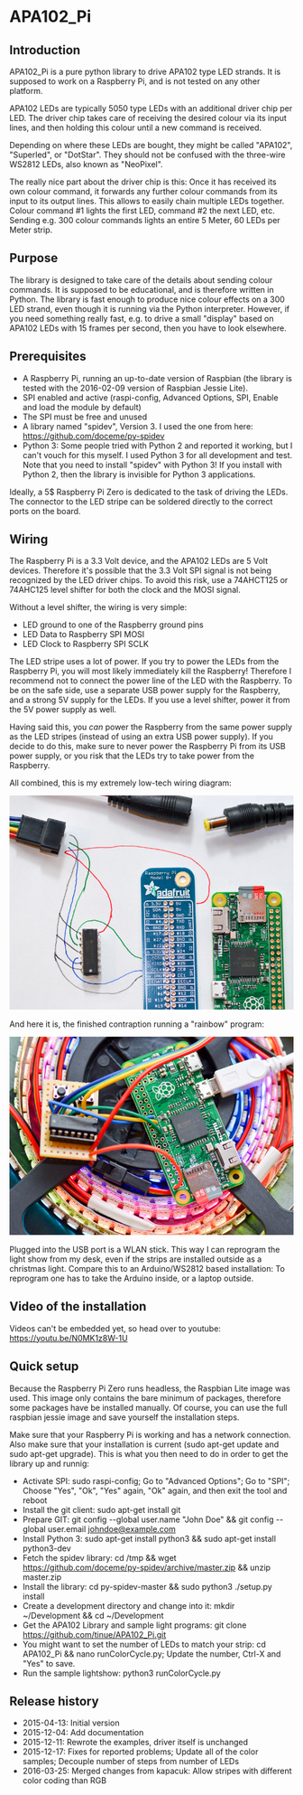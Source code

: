 # APA102_Pi

## Introduction
APA102_Pi is a pure python library to drive APA102 type LED strands. It is supposed to work on a Raspberry Pi, and is not tested on any other platform.

APA102 LEDs are typically 5050 type LEDs with an additional driver chip per LED. The driver chip takes care of receiving the desired colour via its input lines, and then holding this colour until a new command is received.

Depending on where these LEDs are bought, they might be called "APA102", "Superled", or "DotStar". They should not be confused with the three-wire WS2812 LEDs, also known as "NeoPixel".

The really nice part about the driver chip is this: Once it has received its own colour command, it forwards any further colour commands from its input to its output lines. This allows to easily chain multiple LEDs together. Colour command #1 lights the first LED, command #2 the next LED, etc. Sending e.g. 300 colour commands lights an entire 5 Meter, 60 LEDs per Meter strip.

## Purpose
The library is designed to take care of the details about sending colour commands. It is supposed to be educational, and is therefore written in Python. The library is fast enough to produce nice colour effects on a 300 LED strand, even though it is running via the Python interpreter. However, if you need something really fast, e.g. to drive a small "display" based on APA102 LEDs with 15 frames per second, then you have to look elsewhere.

## Prerequisites
* A Raspberry Pi, running an up-to-date version of Raspbian (the library is tested with the 2016-02-09 version of Raspbian Jessie Lite).
* SPI enabled and active (raspi-config, Advanced Options, SPI, Enable and load the module by default)
* The SPI must be free and unused
* A library named "spidev", Version 3. I used the one from here: https://github.com/doceme/py-spidev
* Python 3: Some people tried with Python 2 and reported it working, but I can't vouch for this myself. I used Python 3 for all development and test. Note that you need to install "spidev" with Python 3! If you install with Python 2, then the library is invisible for Python 3 applications.

Ideally, a 5$ Raspberry Pi Zero is dedicated to the task of driving the LEDs. The connector to the LED stripe can be soldered directly to the correct ports on the board.

## Wiring

The Raspberry Pi is a 3.3 Volt device, and the APA102 LEDs are 5 Volt devices. Therefore it's possible that the 3.3 Volt SPI signal is not being recognized by the LED driver chips. To avoid this risk, use a 74AHCT125 or 74AHC125 level shifter for both the clock and the MOSI signal.

Without a level shifter, the wiring is very simple:
- LED ground to one of the Raspberry ground pins
- LED Data to Raspberry SPI MOSI
- LED Clock to Raspberry SPI SCLK

The LED stripe uses a lot of power. If you try to power the LEDs from the Raspberry Pi, you will most likely immediately kill the Raspberry! Therefore I recommend not to connect the power line of the LED with the Raspberry. To be on the safe side, use a separate USB power supply for the Raspberry, and a strong 5V supply for the LEDs. If you use a level shifter, power it from the 5V power supply as well.

Having said this, you *can* power the Raspberry from the same power supply as the LED stripes (instead of using an extra USB power supply). If you decide to do this, make sure to never power the Raspberry Pi from its USB power supply, or you risk that the LEDs try to take power from the Raspberry.

All combined, this is my extremely low-tech wiring diagram:

![Wiring Diagram](Wiring.jpg)

And here it is, the finished contraption running a "rainbow" program:

![Raspberry Pi Zero driving APA102 LEDs](Finished.jpg)

Plugged into the USB port is a WLAN stick. This way I can reprogram the light show from my desk, even if the strips are installed outside as a christmas light. Compare this to an Arduino/WS2812 based installation: To reprogram one has to take the Arduino inside, or a laptop outside.

## Video of the installation

Videos can't be embedded yet, so head over to youtube: https://youtu.be/N0MK1z8W-1U


## Quick setup

Because the Raspberry Pi Zero runs headless, the Raspbian Lite image was used. This image only contains the bare minimum of packages, therefore some packages have be installed manually. Of course, you can use the full raspbian jessie image and save yourself the installation steps.

Make sure that your Raspberry Pi is working and has a network connection. Also make sure that your installation is current (sudo apt-get update and sudo apt-get upgrade). This is what you then need to do in order to get the library up and runnig:
- Activate SPI: sudo raspi-config; Go to "Advanced Options"; Go to "SPI"; Choose "Yes", "Ok", "Yes" again, "Ok" again, and then exit the tool and reboot
- Install the git client: sudo apt-get install git
- Prepare GIT: git config --global user.name "John Doe" && git config --global user.email johndoe@example.com
- Install Python 3: sudo apt-get install python3 && sudo apt-get install python3-dev
- Fetch the spidev library: cd /tmp && wget https://github.com/doceme/py-spidev/archive/master.zip && unzip master.zip
- Install the library: cd py-spidev-master && sudo python3 ./setup.py install
- Create a development directory and change into it: mkdir ~/Development && cd ~/Development
- Get the APA102 Library and sample light programs: git clone https://github.com/tinue/APA102_Pi.git
- You might want to set the number of LEDs to match your strip: cd APA102_Pi && nano runColorCycle.py; Update the number, Ctrl-X and "Yes" to save.
- Run the sample lightshow: python3 runColorCycle.py



## Release history

- 2015-04-13: Initial version
- 2015-12-04: Add documentation
- 2015-12-11: Rewrote the examples, driver itself is unchanged
- 2015-12-17: Fixes for reported problems; Update all of the color samples; Decouple number of steps from number of LEDs
- 2016-03-25: Merged changes from kapacuk: Allow stripes with different color coding than RGB